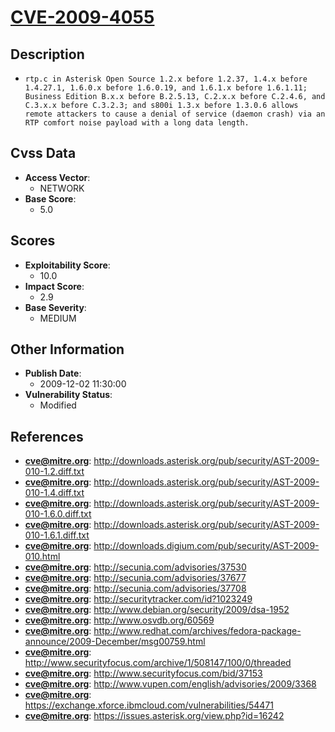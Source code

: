 
# [CVE-2009-4055](https://cve.mitre.org/cgi-bin/cvename.cgi?name=CVE-2009-4055)

## Description

- `rtp.c in Asterisk Open Source 1.2.x before 1.2.37, 1.4.x before 1.4.27.1, 1.6.0.x before 1.6.0.19, and 1.6.1.x before 1.6.1.11; Business Edition B.x.x before B.2.5.13, C.2.x.x before C.2.4.6, and C.3.x.x before C.3.2.3; and s800i 1.3.x before 1.3.0.6 allows remote attackers to cause a denial of service (daemon crash) via an RTP comfort noise payload with a long data length.`

## Cvss Data

- **Access Vector**:
  - NETWORK
- **Base Score**:
  - 5.0

## Scores

- **Exploitability Score**:
  - 10.0
- **Impact Score**:
  - 2.9
- **Base Severity**:
  - MEDIUM

## Other Information

- **Publish Date**:
  - 2009-12-02 11:30:00
- **Vulnerability Status**:
  - Modified

## References

- **cve@mitre.org**: http://downloads.asterisk.org/pub/security/AST-2009-010-1.2.diff.txt
- **cve@mitre.org**: http://downloads.asterisk.org/pub/security/AST-2009-010-1.4.diff.txt
- **cve@mitre.org**: http://downloads.asterisk.org/pub/security/AST-2009-010-1.6.0.diff.txt
- **cve@mitre.org**: http://downloads.asterisk.org/pub/security/AST-2009-010-1.6.1.diff.txt
- **cve@mitre.org**: http://downloads.digium.com/pub/security/AST-2009-010.html
- **cve@mitre.org**: http://secunia.com/advisories/37530
- **cve@mitre.org**: http://secunia.com/advisories/37677
- **cve@mitre.org**: http://secunia.com/advisories/37708
- **cve@mitre.org**: http://securitytracker.com/id?1023249
- **cve@mitre.org**: http://www.debian.org/security/2009/dsa-1952
- **cve@mitre.org**: http://www.osvdb.org/60569
- **cve@mitre.org**: http://www.redhat.com/archives/fedora-package-announce/2009-December/msg00759.html
- **cve@mitre.org**: http://www.securityfocus.com/archive/1/508147/100/0/threaded
- **cve@mitre.org**: http://www.securityfocus.com/bid/37153
- **cve@mitre.org**: http://www.vupen.com/english/advisories/2009/3368
- **cve@mitre.org**: https://exchange.xforce.ibmcloud.com/vulnerabilities/54471
- **cve@mitre.org**: https://issues.asterisk.org/view.php?id=16242

